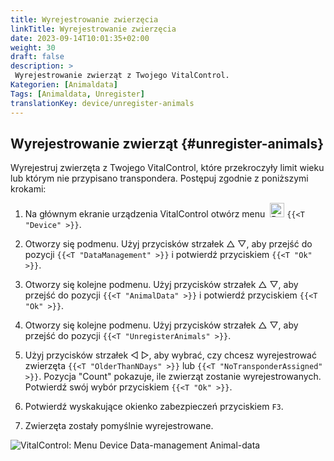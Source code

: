 ```yaml
---
title: Wyrejestrowanie zwierzęcia
linkTitle: Wyrejestrowanie zwierzęcia
date: 2023-09-14T10:01:35+02:00
weight: 30
draft: false
description: >
 Wyrejestrowanie zwierząt z Twojego VitalControl.
Kategorien: [Animaldata]
Tags: [Animaldata, Unregister]
translationKey: device/unregister-animals
---
```

## Wyrejestrowanie zwierząt {#unregister-animals}

Wyrejestruj zwierzęta z Twojego VitalControl, które przekroczyły limit wieku lub którym nie przypisano transpondera. Postępuj zgodnie z poniższymi krokami:

1. Na głównym ekranie urządzenia VitalControl otwórz menu &nbsp;<img src="/icons/device.svg" width="23" align="bottom" alt="Device" /> `{{<T "Device" >}}`.

2. Otworzy się podmenu. Użyj przycisków strzałek △ ▽, aby przejść do pozycji `{{<T "DataManagement" >}}` i potwierdź przyciskiem `{{<T "Ok" >}}`.

3. Otworzy się kolejne podmenu. Użyj przycisków strzałek △ ▽, aby przejść do pozycji `{{<T "AnimalData" >}}` i potwierdź przyciskiem `{{<T "Ok" >}}`. 

4. Otworzy się kolejne podmenu. Użyj przycisków strzałek △ ▽, aby przejść do pozycji `{{<T "UnregisterAnimals" >}}`.

5. Użyj przycisków strzałek ◁ ▷, aby wybrać, czy chcesz wyrejestrować zwierzęta `{{<T "OlderThanNDays" >}}` lub `{{<T "NoTransponderAssigned" >}}`. Pozycja "Count" pokazuje, ile zwierząt zostanie wyrejestrowanych. Potwierdź swój wybór przyciskiem `{{<T "Ok" >}}`.

6. Potwierdź wyskakujące okienko zabezpieczeń przyciskiem `F3`.

7. Zwierzęta zostały pomyślnie wyrejestrowane.

![VitalControl: Menu Device Data-management Animal-data](../images/unregister.png "Unregister")
